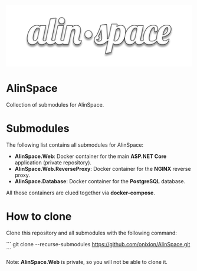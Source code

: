 ![Thumbnail](./assets/thumbnail.png)

# AlinSpace

Collection of submodules for AlinSpace.

# Submodules

The following list contains all submodules for AlinSpace:

- **AlinSpace.Web**: Docker container for the main **ASP.NET Core** application (private repository).
- **AlinSpace.Web.ReverseProxy**: Docker container for the **NGINX** reverse proxy.
- **AlinSpace.Database**: Docker container for the **PostgreSQL** database.

All those containers are clued together via **docker-compose**.

# How to clone

Clone this repository and all submodules with the following command:

´´´
git clone --recurse-submodules https://github.com/onixion/AlinSpace.git
´´´

Note: **AlinSpace.Web** is private, so you will not be able to clone it.

